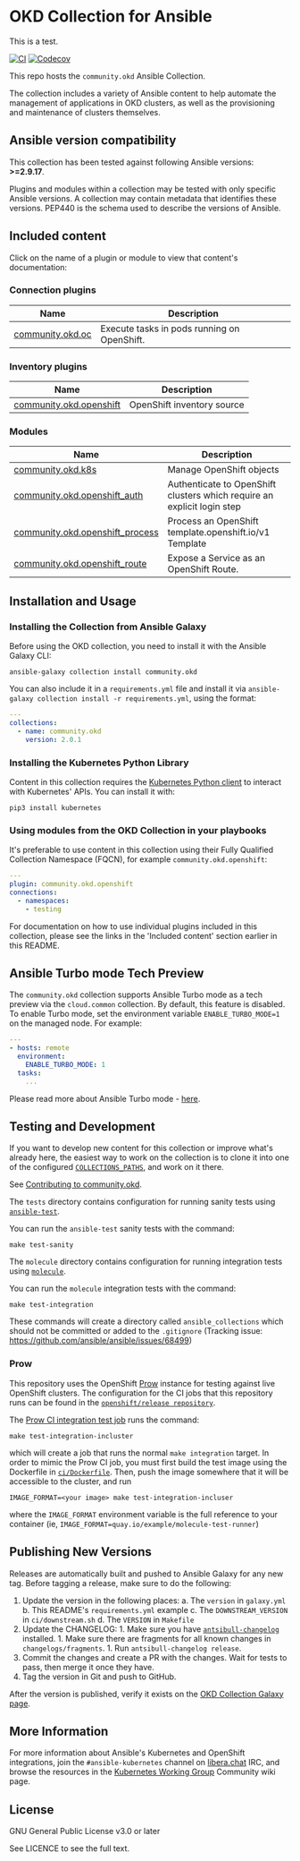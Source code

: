 # OKD Collection for Ansible

This is a test.

<!--- STARTREMOVE --->
[![CI](https://github.com/ansible-collections/community.okd/workflows/CI/badge.svg?event=push)](https://github.com/ansible-collections/community.okd/actions) [![Codecov](https://img.shields.io/codecov/c/github/ansible-collections/community.okd)](https://codecov.io/gh/ansible-collections/community.okd)

This repo hosts the `community.okd` Ansible Collection.

The collection includes a variety of Ansible content to help automate the management of applications in OKD clusters, as well as the provisioning and maintenance of clusters themselves.

<!--start requires_ansible-->
## Ansible version compatibility

This collection has been tested against following Ansible versions: **>=2.9.17**.

Plugins and modules within a collection may be tested with only specific Ansible versions.
A collection may contain metadata that identifies these versions.
PEP440 is the schema used to describe the versions of Ansible.
<!--end requires_ansible-->

## Included content

Click on the name of a plugin or module to view that content's documentation:

<!--start collection content-->
### Connection plugins
Name | Description
--- | ---
[community.okd.oc](https://github.com/ansible-collections/community.okd/blob/main/docs/community.okd.oc_connection.rst)|Execute tasks in pods running on OpenShift.

### Inventory plugins
Name | Description
--- | ---
[community.okd.openshift](https://github.com/ansible-collections/community.okd/blob/main/docs/community.okd.openshift_inventory.rst)|OpenShift inventory source

### Modules
Name | Description
--- | ---
[community.okd.k8s](https://github.com/ansible-collections/community.okd/blob/main/docs/community.okd.k8s_module.rst)|Manage OpenShift objects
[community.okd.openshift_auth](https://github.com/ansible-collections/community.okd/blob/main/docs/community.okd.openshift_auth_module.rst)|Authenticate to OpenShift clusters which require an explicit login step
[community.okd.openshift_process](https://github.com/ansible-collections/community.okd/blob/main/docs/community.okd.openshift_process_module.rst)|Process an OpenShift template.openshift.io/v1 Template
[community.okd.openshift_route](https://github.com/ansible-collections/community.okd/blob/main/docs/community.okd.openshift_route_module.rst)|Expose a Service as an OpenShift Route.

<!--end collection content-->

<!--- ENDREMOVE --->

## Installation and Usage

### Installing the Collection from Ansible Galaxy

Before using the OKD collection, you need to install it with the Ansible Galaxy CLI:

    ansible-galaxy collection install community.okd

You can also include it in a `requirements.yml` file and install it via `ansible-galaxy collection install -r requirements.yml`, using the format:

```yaml
---
collections:
  - name: community.okd
    version: 2.0.1
```

### Installing the Kubernetes Python Library

Content in this collection requires the [Kubernetes Python client](https://pypi.org/project/kubernetes/) to interact with Kubernetes' APIs. You can install it with:

    pip3 install kubernetes

### Using modules from the OKD Collection in your playbooks

It's preferable to use content in this collection using their Fully Qualified Collection Namespace (FQCN), for example `community.okd.openshift`:

```yaml
---
plugin: community.okd.openshift
connections:
  - namespaces:
    - testing
```

For documentation on how to use individual plugins included in this collection, please see the links in the 'Included content' section earlier in this README.

## Ansible Turbo mode Tech Preview


 The ``community.okd`` collection supports Ansible Turbo mode as a tech preview via the ``cloud.common`` collection. By default, this feature is disabled. To enable Turbo mode, set the environment variable `ENABLE_TURBO_MODE=1` on the managed node. For example:

 ```yaml
 ---
 - hosts: remote
   environment:
     ENABLE_TURBO_MODE: 1
   tasks:
     ...
 ```

 Please read more about Ansible Turbo mode - [here](https://github.com/ansible-collections/community.okd/blob/main/docs/ansible_turbo_mode.rst).

<!--- STARTREMOVE --->
## Testing and Development

If you want to develop new content for this collection or improve what's already here, the easiest way to work on the collection is to clone it into one of the configured [`COLLECTIONS_PATHS`](https://docs.ansible.com/ansible/latest/reference_appendices/config.html#collections-paths), and work on it there.

See [Contributing to community.okd](CONTRIBUTING.md).

The `tests` directory contains configuration for running sanity tests using [`ansible-test`](https://docs.ansible.com/ansible/latest/dev_guide/testing_integration.html).

You can run the `ansible-test` sanity tests with the command:

    make test-sanity

The `molecule` directory contains configuration for running integration tests using [`molecule`](https://molecule.readthedocs.io/).

You can run the `molecule` integration tests with the command:

    make test-integration

These commands will create a directory called `ansible_collections` which should not be committed or added to the `.gitignore` (Tracking issue: https://github.com/ansible/ansible/issues/68499)


### Prow

This repository uses the OpenShift [Prow](https://github.com/kubernetes/test-infra/blob/master/prow/README.md) instance for testing against live OpenShift clusters.
The configuration for the CI jobs that this repository runs can be found in the [`openshift/release repository`](https://github.com/openshift/release/blob/master/ci-operator/config/ansible-collections/community.okd/ansible-collections-community.okd-main.yaml).

The [Prow CI integration test job](https://github.com/openshift/release/blob/master/ci-operator/config/ansible-collections/community.okd/ansible-collections-community.okd-main.yaml#L35-L38)
runs the command:

    make test-integration-incluster

which will create a job that runs the normal `make integration` target. In order to mimic the Prow CI job, you must
first build the test image using the Dockerfile in [`ci/Dockerfile`](ci/Dockerfile). Then, push the image
somewhere that it will be accessible to the cluster, and run

    IMAGE_FORMAT=<your image> make test-integration-incluser

where the `IMAGE_FORMAT` environment variable is the full reference to your container (ie, `IMAGE_FORMAT=quay.io/example/molecule-test-runner`)

## Publishing New Versions

Releases are automatically built and pushed to Ansible Galaxy for any new tag. Before tagging a release, make sure to do the following:

  1. Update the version in the following places:
    a. The `version` in `galaxy.yml`
    b. This README's `requirements.yml` example
    c. The `DOWNSTREAM_VERSION` in `ci/downstream.sh`
    d. The `VERSION` in `Makefile`
  1. Update the CHANGELOG:
    1. Make sure you have [`antsibull-changelog`](https://pypi.org/project/antsibull-changelog/) installed.
    1. Make sure there are fragments for all known changes in `changelogs/fragments`.
    1. Run `antsibull-changelog release`.
  1. Commit the changes and create a PR with the changes. Wait for tests to pass, then merge it once they have.
  1. Tag the version in Git and push to GitHub.

After the version is published, verify it exists on the [OKD Collection Galaxy page](https://galaxy.ansible.com/community/okd).
<!--- ENDREMOVE --->

## More Information

For more information about Ansible's Kubernetes and OpenShift integrations, join the `#ansible-kubernetes` channel on [libera.chat](https://libera.chat/) IRC, and browse the resources in the [Kubernetes Working Group](https://github.com/ansible/community/wiki/Kubernetes) Community wiki page.

## License

GNU General Public License v3.0 or later

See LICENCE to see the full text.
